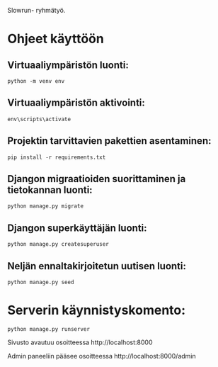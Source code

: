 Slowrun- ryhmätyö.

# Ohjeet käyttöön

## Virtuaaliympäristön luonti:

`python -m venv env`

## Virtuaaliympäristön aktivointi:

`env\scripts\activate`

## Projektin tarvittavien pakettien asentaminen:

`pip install -r requirements.txt`

## Djangon migraatioiden suorittaminen ja tietokannan luonti:

`python manage.py migrate`

## Djangon superkäyttäjän luonti:

`python manage.py createsuperuser`

## Neljän ennaltakirjoitetun uutisen luonti:

`python manage.py seed`

# Serverin käynnistyskomento:

`python manage.py runserver`

Sivusto avautuu osoitteessa http://localhost:8000

Admin paneeliin pääsee osoitteessa http://localhost:8000/admin
